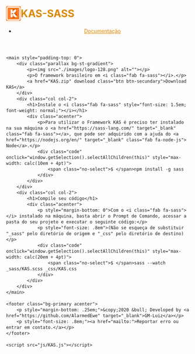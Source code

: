 <!DOCTYPE html>
<html lang="pt-br">
<head>
    <meta charset="UTF-8">
    <meta name="viewport" content="width=device-width, initial-scale=1.0">
    <meta http-equiv="X-UA-Compatible" content="ie=edge">
    <title>KAS-SASS</title>
    <link rel="shortcut icon" href="images/logo-32.png" type="image/x-icon">
    <link rel="stylesheet" href="https://use.fontawesome.com/releases/v5.10.1/css/all.css" />
    <link rel="stylesheet" href="_css/KAS.css">
    <style>
        a { color: #D80; }
        a:hover, a:active, a:focus { color: #B50; }
        main { padding-bottom: 1em; padding-top: 1em; }
    </style>
    <style>
        .parallax {
            height: 50vh;
            min-height: 300px;
            align-items: center;
        }
        .code {
            background-color: rgb(40,44,52);
            color: #CCC;
            border: none;
            border-left: 4pt solid #0CF;
            resize: none;
            font-size: 1.5em;
            overflow-y: hidden;
            width: calc(100% - 10px);
            margin: auto;
            padding: 5px 0;
        }
        .fab {
            font-size: 1.5em;
        }
        .code::selection {
            background-color: #C70;
            color: #0CF;
        }
        .no-select {
            -webkit-user-select: none;
               -moz-user-select: none;
                -ms-user-select: none;
                    user-select: none;
        }
    </style>
</head>
<body>
    <header class="menu menu-fixed bg-dark">
        <div class="mob-menu">
            <h1>
                <a href="index.md" style="display: flex; align-items: center; text-decoration: none;">
                    <img height="40" src="images/logo-64.png" alt="">
                    <span>KAS-SASS</span>
                </a>
            </h1>
            <div class="open-menu"><i class="fa fa-bars"></i></div>
        </div>
        <ul>
            <li><a href="docs.md">Documentação</a></li>
        </ul>
    </header>

    <main style="padding-top: 0">
        <div class="parallax bg-st-gradient">
            <p><img src="./images/logo-128.png" alt=""></p>
            <p>O framework brasileiro em <i class="fab fa-sass"></i>.</p>
            <a href="KAS.zip" download class="btn btn-secundary">Download KAS</a>
        </div>
        <div class="col col-2">
            <h1>Instale o <i class="fab fa-sass" style="font-size: 1.5em; font-weight: normal;"></i></h1>
            <div class="acenter">
                <p>Para utilizar o Framework KAS é preciso ter instalado na sua máquina o <a href="https://sass-lang.com/" target="_blank" class="fab fa-sass"></a>, que pode ser adquirido com a ajuda do <a href="https://nodejs.org/en/" target="_blank" class="fab fa-node-js"> Node</a>.</p>
                <div class="code" onclick="window.getSelection().selectAllChildren(this)" style="max-width: calc(10em + 4pt)">
                    <span class="no-select">$ </span>npm install -g sass
                </div>
            </div>
        </div>
        <div class="col col-2">
            <h1>Compile seu código</h1>
            <div class="acenter">
                <p style="margin-bottom: 0">Com o <i class="fab fa-sass"></i> instalado na máquina, basta abrir o Prompt de Comando, acessar a pasta do seu projeto e executar o seguinte código:</p>
                <p style="font-size: .8em">(Não se esqueça de substituir "_sass" pelo diretório de origem e "_css" pelo diretório de destino)</p>
                <div class="code" onclick="window.getSelection().selectAllChildren(this)" style="max-width: calc(20em + 4pt)">
                    <span class="no-select">$ </span>sass --watch _sass/KAS.scss _css/KAS.css
                </div>
            </div>
        </div>
    </main>

    <footer class="bg-primary acenter">
        <p style="margin-bottom: .25em;">&copy;2020 &bull; Developed by <a href="https://github.com/AlarmedEwe" target="_blank">GM-Luiz</a></p>
        <p style="font-size: .8em;"><a href="mailto:">Reportar erro ou entrar em contato.</a></p>
    </footer>

    <script src="js/KAS.js"></script>
</body>
</html>